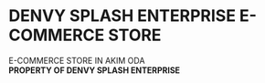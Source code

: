 # DENVY SPLASH ENTERPRISE E-COMMERCE STORE
E-COMMERCE STORE IN AKIM ODA<br>
<strong>PROPERTY OF DENVY SPLASH ENTERPRISE</strong><br/>

